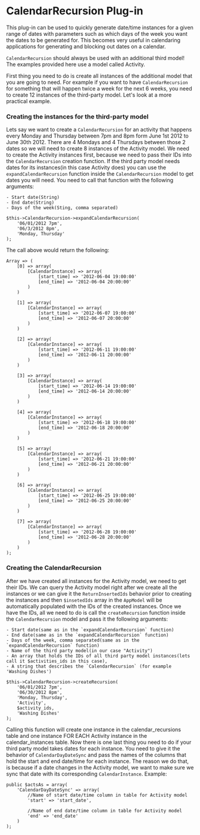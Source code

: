 # CalendarRecursion Plug-in

This plug-in can be used to quickly generate date/time instances for a given range of dates with parameters such as
which days of the week you want the dates to be generated for. This becomes very useful in calendaring applications
for generating and blocking out dates on a calendar.

`CalendarRecursion` should always be used with an additional third model! The examples provided here use a model called
Activity.

First thing you need to do is create all instances of the additional model that you are going to need. For example if
you want to have `CalendarRecursion` for something that will happen twice a week for the next 6 weeks, you need to
create 12 instances of the third-party model. Let's look at a more practical example.

### Creating the instances for the third-party model

Lets say we want to create a `CalendarRecursion` for an activity that happens every Monday and Thursday between 7pm and
8pm form June 1st 2012 to June 30th 2012. There are 4 Mondays and 4 Thursdays between those 2 dates so we will need to
create 8 instances of the Activity model. We need to create the Activity instances first, because we need to pass their
IDs into the `CalendarRecursion` creation function. If the third party model needs dates for its instances(in this case
Activity does) you can use the `expandCalendarRecursion` function inside the `CalendarRecursion` model to get dates you
will need. You need to call that function with the following arguments:

    - Start date(String)
    - End date(String)
    - Days of the week(Sting, comma separated)

    $this->CalendarRecursion->expandCalendarRecursion(
        '06/01/2012 7pm',
        '06/3/2012 8pm',
        'Monday, Thursday'
    );

The call above would return the following:

    Array => (
        [0] => array(
            [CalendarInstance] => array(
                [start_time] => '2012-06-04 19:00:00'
                [end_time] => '2012-06-04 20:00:00'
            )
        )

        [1] => array(
            [CalendarInstance] => array(
                [start_time] => '2012-06-07 19:00:00'
                [end_time] => '2012-06-07 20:00:00'
            )
        )

        [2] => array(
            [CalendarInstance] => array(
                [start_time] => '2012-06-11 19:00:00'
                [end_time] => '2012-06-11 20:00:00'
            )
        )

        [3] => array(
            [CalendarInstance] => array(
                [start_time] => '2012-06-14 19:00:00'
                [end_time] => '2012-06-14 20:00:00'
            )
        )

        [4] => array(
            [CalendarInstance] => array(
                [start_time] => '2012-06-18 19:00:00'
                [end_time] => '2012-06-18 20:00:00'
            )
        )

        [5] => array(
            [CalendarInstance] => array(
                [start_time] => '2012-06-21 19:00:00'
                [end_time] => '2012-06-21 20:00:00'
            )
        )

        [6] => array(
            [CalendarInstance] => array(
                [start_time] => '2012-06-25 19:00:00'
                [end_time] => '2012-06-25 20:00:00'
            )
        )

        [7] => array(
            [CalendarInstance] => array(
                [start_time] => '2012-06-28 19:00:00'
                [end_time] => '2012-06-28 20:00:00'
            )
        )
    );

### Creating the CalendarRecursion

After we have created all instances for the Activity model, we need to get their IDs. We can query the Activity model
right after we create all the instances or we can give it the `ReturnInsertedIds` behavior prior to creating the
instances and then `$insetedIds` array in the `AppModel` will be automatically populated with the IDs of the created
instances. Once we have the IDs, all we need to do is call the `createRecursion` function inside the `CalendarRecursion`
model and pass it the following arguments:

    - Start date(same as in the `expandCalendarRecursion` function)
    - End date(same as in the `expandCalendarRecursion` function)
    - Days of the week, comma separated(same as in the `expandCalendarRecursion` function)
    - Name of the third party model(in our case "Activity")
    - An array that holds the IDs of all third party model instances(lets call it $activities_ids in this case),
    - A string that describes the `CalendarRecursion` (for example 'Washing Dishes')

    $this->CalendarRecursion->createRecursion(
        '06/01/2012 7pm',
        '06/30/2012 8pm',
        'Monday, Thursday',
        'Activity',
        $activity_ids,
        'Washing Dishes'
    );

Calling this function will create one instance in the calendar_recursions table and one instance FOR EACH Activity
instance in the calendar_instances table. Now there is one last thing you need to do if your third party
model takes dates for each instance. You need to give it the behavior of `CalendarDayDateSync` and pass the names of the
columns that hold the start and end date/time for each instance. The reason we do that, is because if a date changes in
the Activity model, we want to make sure we sync that date with its corresponding `CalendarInstance`. Example:

    public $actsAs = array(
        'CalendarDayDateSync' => array(
            //Name of start date/time column in table for Activity model
            'start' => 'start_date',

            //Name of end date/time column in table for Activity model
            'end' => 'end_date'
        )
    );